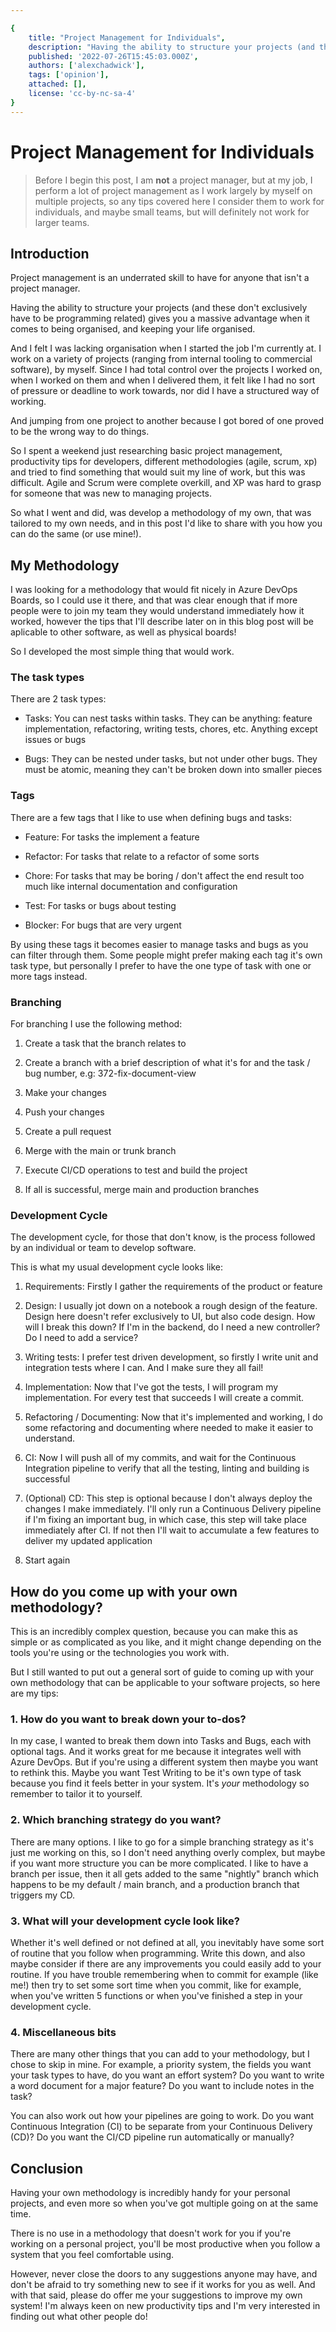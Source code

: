 ```yaml
---

{
    title: "Project Management for Individuals",
    description: "Having the ability to structure your projects (and these don't exclusively have to be programming related) gives you a massive advantage when it comes to being organised, and keeping your life organised.",
    published: '2022-07-26T15:45:03.000Z',
    authors: ['alexchadwick'],
    tags: ['opinion'],
    attached: [],
    license: 'cc-by-nc-sa-4'
}
---
```


# Project Management for Individuals

> Before I begin this post, I am **not** a project manager, but at my job, I perform a lot of project management as I work largely by myself on multiple projects, so any tips covered here I consider them to work for individuals, and maybe small teams, but will definitely not work for larger teams.

## Introduction

Project management is an underrated skill to have for anyone that isn't a project manager.

Having the ability to structure your projects (and these don't exclusively have to be programming related) gives you a massive advantage when it comes to being organised, and keeping your life organised.

And I felt I was lacking organisation when I started the job I'm currently at. I work on a variety of projects (ranging from internal tooling to commercial software), by myself. Since I had total control over the projects I worked on, when I worked on them and when I delivered them, it felt like I had no sort of pressure or deadline to work towards, nor did I have a structured way of working.

And jumping from one project to another because I got bored of one proved to be the wrong way to do things.

So I spent a weekend just researching basic project management, productivity tips for developers, different methodologies (agile, scrum, xp) and tried to find something that would suit my line of work, but this was difficult. Agile and Scrum were complete overkill, and XP was hard to grasp for someone that was new to managing projects.

So what I went and did, was develop a methodology of my own, that was tailored to my own needs, and in this post I'd like to share with you how you can do the same (or use mine!).

## My Methodology

I was looking for a methodology that would fit nicely in Azure DevOps Boards, so I could use it there, and that was clear enough that if more people were to join my team they would understand immediately how it worked, however the tips that I'll describe later on in this blog post will be aplicable to other software, as well as physical boards!

So I developed the most simple thing that would work.

### The task types

There are 2 task types:

* Tasks: You can nest tasks within tasks. They can be anything: feature implementation, refactoring, writing tests, chores, etc. Anything except issues or bugs

* Bugs: They can be nested under tasks, but not under other bugs. They must be atomic, meaning they can't be broken down into smaller pieces

### Tags

There are a few tags that I like to use when defining bugs and tasks:

* Feature: For tasks the implement a feature

* Refactor: For tasks that relate to a refactor of some sorts

* Chore: For tasks that may be boring / don't affect the end result too much like internal documentation and configuration

* Test: For tasks or bugs about testing

* Blocker: For bugs that are very urgent

By using these tags it becomes easier to manage tasks and bugs as you can filter through them. Some people might prefer making each tag it's own task type, but personally I prefer to have the one type of task with one or more tags instead.

### Branching

For branching I use the following method:

1. Create a task that the branch relates to

2. Create a branch with a brief description of what it's for and the task / bug number, e.g: 372-fix-document-view

3. Make your changes

4. Push your changes

5. Create a pull request

6. Merge with the main or trunk branch

7. Execute CI/CD operations to test and build the project

8. If all is successful, merge main and production branches

### Development Cycle

The development cycle, for those that don't know, is the process followed by an individual or team to develop software.

This is what my usual development cycle looks like:

1. Requirements: Firstly I gather the requirements of the product or feature

2. Design: I usually jot down on a notebook a rough design of the feature. Design here doesn't refer exclusively to UI, but also code design. How will I break this down? If I'm in the backend, do I need a new controller? Do I need to add a service?

3. Writing tests: I prefer test driven development, so firstly I write unit and integration tests where I can. And I make sure they all fail!

4. Implementation: Now that I've got the tests, I will program my implementation. For every test that succeeds I will create a commit.

5. Refactoring / Documenting: Now that it's implemented and working, I do some refactoring and documenting where needed to make it easier to understand.

6. CI: Now I will push all of my commits, and wait for the Continuous Integration pipeline to verify that all the testing, linting and building is successful

7. (Optional) CD: This step is optional because I don't always deploy the changes I make immediately. I'll only run a Continuous Delivery pipeline if I'm fixing an important bug, in which case, this step will take place immediately after CI. If not then I'll wait to accumulate a few features to deliver my updated application

8. Start again

## How do you come up with your own methodology?

This is an incredibly complex question, because you can make this as simple or as complicated as you like, and it might change depending on the tools you're using or the technologies you work with.

But I still wanted to put out a general sort of guide to coming up with your own methodology that can be applicable to your software projects, so here are my tips:

### 1. How do you want to break down your to-dos?

In my case, I wanted to break them down into Tasks and Bugs, each with optional tags. And it works great for me because it integrates well with Azure DevOps. But if you're using a different system then maybe you want to rethink this. Maybe you want Test Writing to be it's own type of task because you find it feels better in your system. It's *your* methodology so remember to tailor it to yourself.

### 2. Which branching strategy do you want?

There are many options. I like to go for a simple branching strategy as it's just me working on this, so I don't need anything overly complex, but maybe if you want more structure you can be more complicated. I like to have a branch per issue, then it all gets added to the same "nightly" branch which happens to be my default / main branch, and a production branch that triggers my CD.

### 3. What will your development cycle look like?

Whether it's well defined or not defined at all, you inevitably have some sort of routine that you follow when programming. Write this down, and also maybe consider if there are any improvements you could easily add to your routine. If you have trouble remembering when to commit for example (like me!) then try to set some sort time when you commit, like for example, when you've written 5 functions or when you've finished a step in your development cycle.

### 4. Miscellaneous bits

There are many other things that you can add to your methodology, but I chose to skip in mine. For example, a priority system, the fields you want your task types to have, do you want an effort system? Do you want to write a word document for a major feature? Do you want to include notes in the task?

You can also work out how your pipelines are going to work. Do you want Continuous Integration (CI) to be separate from your Continuous Delivery (CD)? Do you want the CI/CD pipeline run automatically or manually?

## Conclusion

Having your own methodology is incredibly handy for your personal projects, and even more so when you've got multiple going on at the same time.

There is no use in a methodology that doesn't work for you if you're working on a personal project, you'll be most productive when you follow a system that you feel comfortable using.

However, never close the doors to any suggestions anyone may have, and don't be afraid to try something new to see if it works for you as well. And with that said, please do offer me your suggestions to improve my own system! I'm always keen on new productivity tips and I'm very interested in finding out what other people do!

